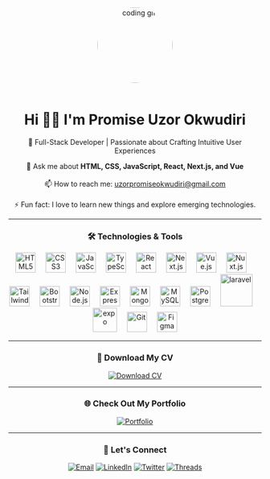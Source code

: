 <div align="center">
  <img 
    src="https://media.giphy.com/media/L1R1tvI9svkIWwpVYr/giphy.gif?cid=ecf05e47rshhqkro5x3p5b7aui3bxk3hh22ndgwfv5dqsrhm&ep=v1_gifs_related&rid=giphy.gif&ct=g" 
    alt="coding gif" 
    height="150" 
    style="border-radius: 50%; overflow: hidden;" 
  />
</div>

<br>

<h1 align="center">Hi 👋🏽 I'm Promise Uzor Okwudiri</h1>

<p align="center">
  🚀 Full-Stack Developer | Passionate about Crafting Intuitive User Experiences
</p>

<p align="center">
  💬 Ask me about <strong>HTML, CSS, JavaScript, React, Next.js, and Vue</strong><br><br> 
  📫 How to reach me: <a href="mailto:uzorpromiseokwudiri@gmail.com">uzorpromiseokwudiri@gmail.com</a><br><br>
  ⚡ Fun fact: I love to learn new things and explore emerging technologies.
</p>

---

<h3 align="center">🛠️ Technologies & Tools</h3>

<div align="center">
  <img src="https://cdn.jsdelivr.net/gh/devicons/devicon/icons/html5/html5-original.svg" height="40" alt="HTML5" />
  <img width="12" />
  <img src="https://cdn.jsdelivr.net/gh/devicons/devicon/icons/css3/css3-original.svg" height="40" alt="CSS3" />
  <img width="12" />
  <img src="https://cdn.jsdelivr.net/gh/devicons/devicon/icons/javascript/javascript-original.svg" height="40" alt="JavaScript" />
  <img width="12" />
  <img src="https://cdn.jsdelivr.net/gh/devicons/devicon/icons/typescript/typescript-original.svg" height="40" alt="TypeScript" />
  <img width="12" />
  <img src="https://cdn.jsdelivr.net/gh/devicons/devicon/icons/react/react-original.svg" height="40" alt="React" />
  <img width="12" />
  <img src="https://cdn.jsdelivr.net/gh/devicons/devicon/icons/nextjs/nextjs-original.svg" height="40" alt="Next.js" />
  <img width="12" />
  <img src="https://cdn.jsdelivr.net/gh/devicons/devicon/icons/vuejs/vuejs-original.svg" height="40" alt="Vue.js" />
  <img width="12" />
  <img src="https://cdn.jsdelivr.net/gh/devicons/devicon/icons/nuxtjs/nuxtjs-original.svg" height="40" alt="Nuxt.js" />
  <img width="12" />
  <img src="https://cdn.jsdelivr.net/gh/devicons/devicon/icons/tailwindcss/tailwindcss-original-wordmark.svg" height="40" alt="Tailwind CSS" />
  <img width="12" />
  <img src="https://cdn.jsdelivr.net/gh/devicons/devicon/icons/bootstrap/bootstrap-original.svg" height="40" alt="Bootstrap" />
  <img width="12" />
  <img src="https://cdn.jsdelivr.net/gh/devicons/devicon/icons/nodejs/nodejs-original.svg" height="40" alt="Node.js" />
  <img width="12" />
  <img src="https://cdn.jsdelivr.net/gh/devicons/devicon/icons/express/express-original.svg" height="40" alt="Express.js" />
  <img width="12" />
  <img src="https://cdn.jsdelivr.net/gh/devicons/devicon/icons/mongodb/mongodb-original.svg" height="40" alt="MongoDB" />
  <img width="12" />
  <img src="https://cdn.jsdelivr.net/gh/devicons/devicon/icons/mysql/mysql-original.svg" height="40" alt="MySQL" />
  <img width="12" />
  <img src="https://cdn.jsdelivr.net/gh/devicons/devicon/icons/postgresql/postgresql-original.svg" height="40" alt="PostgreSQL" />
  <img width="12" />
  <img width="64" height="64" src="https://img.icons8.com/nolan/64/laravel.png" alt="laravel"/>
  <img width="12" />
  <img width="48" height="48" src="https://img.icons8.com/color/48/expo.png" alt="expo"/>
  <img width="12" />
  <img src="https://cdn.jsdelivr.net/gh/devicons/devicon/icons/git/git-original.svg" height="40" alt="Git" />
  <img width="12" />
  <img src="https://cdn.jsdelivr.net/gh/devicons/devicon/icons/figma/figma-original.svg" height="40" alt="Figma" />
</div>

---

<h3 align="center">📄 Download My CV</h3>

<p align="center">
  <a href="https://github.com/upovibe/upovibe/blob/main/CV.pdf" target="_blank">
    <img 
      src="https://img.shields.io/badge/Download%20CV-4CAF50?style=for-the-badge&logo=github&logoColor=white" 
      alt="Download CV" 
    />
  </a>
</p>

---

<h3 align="center">🌐 Check Out My Portfolio</h3>

<p align="center">
  <a href="https://upovibe.vercel.app/" target="_blank">
    <img 
      src="https://img.shields.io/badge/Portfolio-0077B5?style=for-the-badge&logo=vercel&logoColor=white" 
      alt="Portfolio" 
    />
  </a>
</p>

---

<h3 align="center">💼 Let's Connect</h3>

<p align="center">
  <a href="mailto:uzorpromiseokwudiri@gmail.com"><img src="https://img.shields.io/badge/Email-D14836?style=for-the-badge&logo=gmail&logoColor=white" alt="Email" /></a>
  <a href="https://www.linkedin.com/in/upovibe"><img src="https://img.shields.io/badge/LinkedIn-0077B5?style=for-the-badge&logo=linkedin&logoColor=white" alt="LinkedIn" /></a>
  <a href="https://twitter.com/upovibe"><img src="https://img.shields.io/badge/Twitter-1DA1F2?style=for-the-badge&logo=twitter&logoColor=white" alt="Twitter" /></a>
  <a href="https://www.threads.net/@upovibe"><img src="https://img.shields.io/badge/Threads-000000?style=for-the-badge&logo=instagram&logoColor=white" alt="Threads" /></a>
</p>
